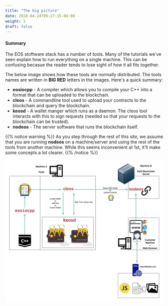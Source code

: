```yaml
---
title: "The big picture"
date: 2018-04-24T09:27:15-04:00
weight: 1
draft: false
---
```


#### Summary

The EOS stoftware stack has a number of tools. Many of the tutorials we've seen explain how to run everything on a single machine. This can be confusing becasue the reader tends to lose sight of how it all fits together. 

The below image shows how these tools are normally distributed. The tools names are written in **BIG RED** letters in the images. Here's a quick summary:

* **eosiocpp** - A compiler which allows you to compile your C++ into a format that can be uploaded to the blockchain. 
* **cleos** - A commandline tool used to upload your contracts to the blockchain and query the blockchain. 
* **keosd** - A wallet manger which runs as a daemon. The cleos tool interacts with this to sign requests (needed so that your requests to the blockchain can be trusted). 
* **nodeos** - The server software that runs the blockchain itself.

{{% notice warning %}}
As you step through the rest of this site, we assume that you are running **nodeos** on a machine/server and using the rest of the tools from another machine. While this seems inconvenient at 1st, it'll make some concepts a lot clearer. 
{{% /notice %}}

![big Picture](images/BigPicture.jpeg)



